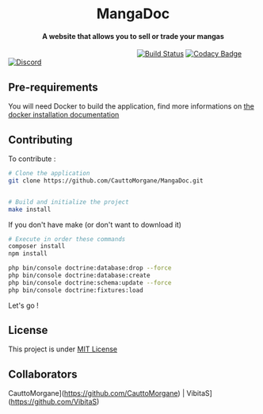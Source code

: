 <p align="center">

<h1 align="center">MangaDoc</h1>
<h4 align="center">A website that allows you to sell or trade your mangas</h4>

&nbsp;&nbsp;&nbsp;&nbsp;&nbsp;&nbsp;&nbsp;&nbsp;&nbsp;&nbsp;&nbsp;&nbsp;&nbsp;&nbsp;&nbsp;&nbsp;&nbsp;&nbsp;&nbsp;&nbsp;&nbsp;&nbsp;
&nbsp;&nbsp;&nbsp;&nbsp;&nbsp;&nbsp;&nbsp;&nbsp;&nbsp;&nbsp;&nbsp;&nbsp;&nbsp;&nbsp;&nbsp;&nbsp;&nbsp;&nbsp;&nbsp;&nbsp;&nbsp;&nbsp;
&nbsp;&nbsp;&nbsp;&nbsp;&nbsp;&nbsp;&nbsp;&nbsp;&nbsp;&nbsp;&nbsp;&nbsp;&nbsp;&nbsp;&nbsp;&nbsp;&nbsp;&nbsp;&nbsp;
[![Build Status](https://travis-ci.org/CauttoMorgane/MangaDoc.svg?branch=master)](https://travis-ci.org/CauttoMorgane/MangaDoc)
[![Codacy Badge](https://api.codacy.com/project/badge/Grade/3b4748e8cdda4996a9c5f0d2cbc1e382)](https://app.codacy.com/project/CauttoMorgane/MangaDoc/dashboard)
[![Discord](https://img.shields.io/discord/530659599301345291.svg?logo=discord)](https://discord.gg/2446zBm)

</p>

## Pre-requirements
You will need Docker to build the application, find more informations on [the docker installation documentation](https://docs.docker.com/install/)

## Contributing
To contribute :
```bash
# Clone the application
git clone https://github.com/CauttoMorgane/MangaDoc.git


# Build and initialize the project
make install
```
If you don't have make (or don't want to download it)
```bash
# Execute in order these commands
composer install
npm install

php bin/console doctrine:database:drop --force
php bin/console doctrine:database:create
php bin/console doctrine:schema:update --force
php bin/console doctrine:fixtures:load
```
Let's go !

## License
This project is under [MIT License](https://choosealicense.com/licenses/mit/)

## Collaborators
<span>CauttoMorgane</span>](https://github.com/CauttoMorgane) | 
<span>VibitaS</span>](https://github.com/VibitaS)
